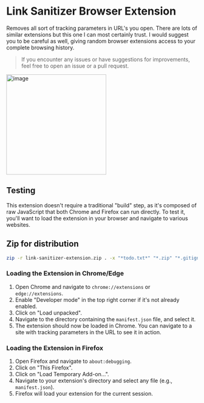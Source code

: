 # Link Sanitizer Browser Extension

Removes all sort of tracking parameters in URL's you open.
There are lots of similar extensions but this one I can most certainly trust. I would suggest you to be careful as well, giving random browser extensions access to your complete browsing history.

> If you encounter any issues or have suggestions for improvements, feel free to open an issue or a pull request.

<img width="263" alt="image" src="https://github.com/anthonyringoet/link-sanitizer-extension/assets/576905/ea170742-4cb8-4daf-8279-c0424ea923db">

## Testing

This extension doesn't require a traditional "build" step, as it's composed of raw JavaScript that both Chrome and Firefox can run directly. To test it, you'll want to load the extension in your browser and navigate to various websites.

## Zip for distribution

```sh
zip -r link-sanitizer-extension.zip . -x "*todo.txt*" "*.zip" "*.gitignore" "*.md" ".git/*"
```

### Loading the Extension in Chrome/Edge

1. Open Chrome and navigate to `chrome://extensions` or `edge://extensions`.
2. Enable "Developer mode" in the top right corner if it's not already enabled.
3. Click on "Load unpacked".
4. Navigate to the directory containing the `manifest.json` file, and select it.
5. The extension should now be loaded in Chrome. You can navigate to a site with tracking parameters in the URL to see it in action.

### Loading the Extension in Firefox

1. Open Firefox and navigate to `about:debugging`.
2. Click on "This Firefox".
3. Click on "Load Temporary Add-on…".
4. Navigate to your extension's directory and select any file (e.g., `manifest.json`).
5. Firefox will load your extension for the current session.
